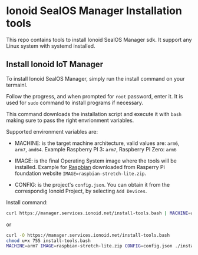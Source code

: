 # Ionoid SealOS Manager Installation tools

This repo contains tools to install Ionoid SealOS Manager sdk. It
support any Linux system with systemd installed.


## Install Ionoid IoT Manager

To install Ionoid SealOS Manager, simply run the install command
on your termainl.

Follow the progress, and when prompted for `root` password, enter it.
It is used for `sudo` command to install programs if necessary.

This command downloads the installation script and execute it with
`bash` making sure to pass the right envrionment variables.


Supported environment variables are:

* MACHINE: is the target machine architecture, valid values are: `arm6`,
        `arm7`, `amd64`.
Example Raspberry PI 3: `arm7`, Raspberry PI Zero: `arm6`


* IMAGE: is the final Operating System image where the tools will be
installed. Example for [Raspbian](https://www.raspberrypi.org/downloads/raspbian/) downloaded from Rasperry Pi foundation website `IMAGE=raspbian-stretch-lite.zip`.


* CONFIG: is the project's `config.json`. You can obtain it from the
correspondig Ionoid Project, by selecting `Add Devices`.


Install command:

```bash
curl https://manager.services.ionoid.net/install-tools.bash | MACHINE=arm7 IMAGE=raspbian-stretch-lite.zip CONFIG=config.json bash
```

or

```bash
curl -O https://manager.services.ionoid.net/install-tools.bash
chmod u+x 755 install-tools.bash
MACHINE=arm7 IMAGE=raspbian-stretch-lite.zip CONFIG=config.json ./install-tools.bash
```
